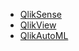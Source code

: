 
- [QlikSense](https://www.qlik.com/us/products/qlik-sense)
- [QlikView](https://www.qlik.com/us/products/qlikview)
- [QlikAutoML](https://www.qlik.com/us/products/qlik-automl)